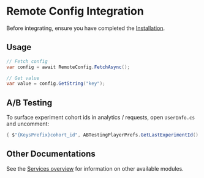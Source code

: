 # Remote Config Integration

Before integrating, ensure you have completed the [Installation](../Installation.md).

## Usage

```csharp
// Fetch config
var config = await RemoteConfig.FetchAsync();

// Get value
var value = config.GetString("key");
```

## A/B Testing

To surface experiment cohort ids in analytics / requests, open `UserInfo.cs` and uncomment:
```csharp
{ $"{KeysPrefix}cohort_id", ABTestingPlayerPrefs.GetLastExperimentId() }
```

## Other Documentations

See the [Services overview](../README.md#services) for information on other available modules.